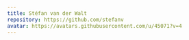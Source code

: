 ```yaml
---
title: Stéfan van der Walt
repository: https://github.com/stefanv
avatar: https://avatars.githubusercontent.com/u/45071?v=4
---
```

